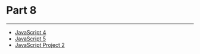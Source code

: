 # Part 8

---

* [JavaScript 4](../../modules/javascript-4/README.md)
* [JavaScript 5](../../modules/javascript-5/README.md)
* [JavaScript Project 2](../../modules/javascript-project-2/README.md)
